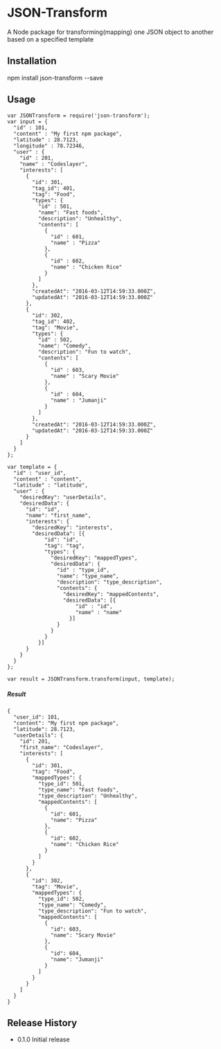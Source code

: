 JSON-Transform
=========

A Node package for transforming(mapping) one JSON object to another based on a specified template

## Installation

  npm install json-transform --save

## Usage

    var JSONTransform = require('json-transform');
    var input = {
      "id" : 101,
      "content" : "My first npm package",
      "latitude" : 28.7123,
      "longitude" : 78.72346,
      "user" : {
        "id" : 201,
        "name" : "Codeslayer",
        "interests": [
          {
            "id": 301,
            "tag_id": 401,
            "tag": "Food",
            "types": {
              "id" : 501,
              "name": "Fast foods",
              "description": "Unhealthy",
              "contents": [
                {
                  "id" : 601,
                  "name" : "Pizza"
                },
                {
                  "id" : 602,
                  "name" : "Chicken Rice"
                }
              ]
            },
            "createdAt": "2016-03-12T14:59:33.000Z",
            "updatedAt": "2016-03-12T14:59:33.000Z"
          },
          {
            "id": 302,
            "tag_id": 402,
            "tag": "Movie",
            "types": {
              "id" : 502,
              "name": "Comedy",
              "description": "Fun to watch",
              "contents": [
                {
                  "id" : 603,
                  "name" : "Scary Movie"
                },
                {
                  "id" : 604,
                  "name" : "Jumanji"
                }
              ]
            },
            "createdAt": "2016-03-12T14:59:33.000Z",
            "updatedAt": "2016-03-12T14:59:33.000Z"
          }
        ]
      }
    };
    
    var template = {
      "id" : "user_id",
      "content" : "content",
      "latitude" : "latitude",
      "user" : {
        "desiredKey": "userDetails",
        "desiredData": {
          "id": "id",
          "name": "first_name",
          "interests": {
            "desiredKey": "interests",
            "desiredData": [{
                "id": "id",
                "tag": "tag",
                "types": {
                  "desiredKey": "mappedTypes",
                  "desiredData": {
                    "id" : "type_id",
                    "name": "type_name",
                    "description": "type_description",
                    "contents": {
                      "desiredKey": "mappedContents",
                      "desiredData": [{
                          "id" : "id",
                          "name" : "name"
                        }]
                    }
                  }
                }
              }]
          }
        }
      }
    };

    var result = JSONTransform.transform(input, template);
    
##### Result  
    {
      "user_id": 101,
      "content": "My first npm package",
      "latitude": 28.7123,
      "userDetails": {
        "id": 201,
        "first_name": "Codeslayer",
        "interests": [
          {
            "id": 301,
            "tag": "Food",
            "mappedTypes": {
              "type_id": 501,
              "type_name": "Fast foods",
              "type_description": "Unhealthy",
              "mappedContents": [
                {
                  "id": 601,
                  "name": "Pizza"
                },
                {
                  "id": 602,
                  "name": "Chicken Rice"
                }
              ]
            }
          },
          {
            "id": 302,
            "tag": "Movie",
            "mappedTypes": {
              "type_id": 502,
              "type_name": "Comedy",
              "type_description": "Fun to watch",
              "mappedContents": [
                {
                  "id": 603,
                  "name": "Scary Movie"
                },
                {
                  "id": 604,
                  "name": "Jumanji"
                }
              ]
            }
          }
        ]
      }
    }

## Release History

* 0.1.0 Initial release